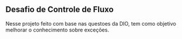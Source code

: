 ## Desafio de Controle de Fluxo

Nesse projeto feito com base nas questoes da DIO, tem como objetivo melhorar o conhecimento sobre exceções.

